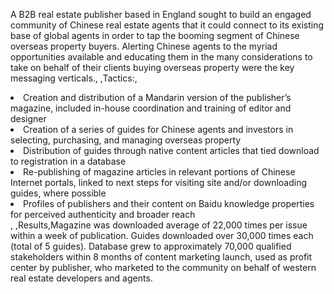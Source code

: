 A B2B real estate publisher based in England sought to build an engaged community of Chinese real estate agents that it could connect to its existing base of global agents in order to tap the booming segment of Chinese overseas property buyers. Alerting Chinese agents to the myriad opportunities available and educating them in the many considerations to take on behalf of their clients buying overseas property were the key messaging verticals., ,Tactics:,<li>Creation and distribution of a Mandarin version of the publisher’s magazine, included in-house coordination and training of editor and designer</li><li>Creation of a series of guides for Chinese agents and investors in selecting, purchasing, and managing overseas property</li><li>Distribution of guides through native content articles that tied download to registration in a database</li><li>Re-publishing of magazine articles in relevant portions of Chinese Internet portals, linked to next steps for visiting site and/or downloading guides, where possible</li><li>Profiles of publishers and their content on Baidu knowledge properties for perceived authenticity and broader reach</li>, ,Results,Magazine was downloaded average of 22,000 times per issue within a week of publication. Guides downloaded over 30,000 times each (total of 5 guides). Database grew to approximately 70,000 qualified stakeholders within 8 months of content marketing launch, used as profit center by publisher, who marketed to the community on behalf of western real estate developers and agents.